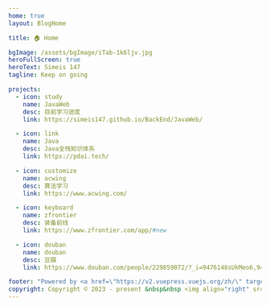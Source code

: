 ```yaml
---
home: true
layout: BlogHome

title: 🏠️ Home

bgImage: /assets/bgImage/iTab-1k6ljv.jpg
heroFullScreen: true
heroText: Simeis 147
tagline: Keep on going

projects:
  - icon: study
    name: JavaWeb
    desc: 目前学习进度
    link: https://simeis147.github.io/BackEnd/JavaWeb/

  - icon: link
    name: Java
    desc: Java全栈知识体系
    link: https://pdai.tech/

  - icon: customize
    name: acwing
    desc: 算法学习
    link: https://www.acwing.com/

  - icon: keyboard
    name: zfrontier
    desc: 装备前线
    link: https://www.zfrontier.com/app/#new

  - icon: douban
    name: douban
    desc: 豆瓣
    link: https://www.douban.com/people/229859072/?_i=9476148sUkMeo6,9476174sUkMeo6

footer: "Powered by <a href=\"https://v2.vuepress.vuejs.org/zh/\" target=\"_blank\"> VuePress </a> | Theme <a href=\"https://theme-hope.vuejs.press/zh/\" target=\"_blank\"> Hope </a> "
copyright: Copyright © 2023 - present &nbsp&nbsp <img align="right" src="http://views.whatilearened.today/views/github/simeis/views.svg"/>
---
```

